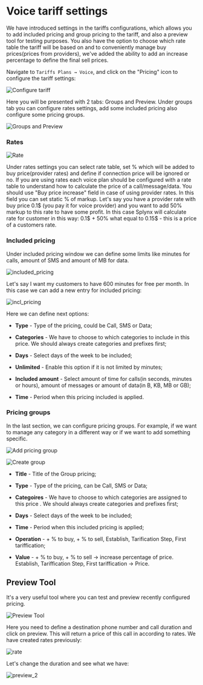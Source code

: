 Voice tariff settings
===============

We have introduced settings in the tariffs configurations, which allows you to add included pricing and group pricing to the tariff, and also a preview tool for testing purposes. You also have the option to choose which rate table the tariff will be based on and to conveniently manage buy prices(prices from providers), we've added the ability to add an increase percentage to define the final sell prices.

Navigate to `Tariffs Plans → Voice`, and click on the "Pricing" icon to configure the tariff settings:

![Configure tariff](voice_settings.png)

Here you will be presented with 2 tabs: Groups and Preview. Under groups tab you can configure rates settings, add some included pricing also configure some pricing groups.

![Groups and Preview](settings_view.png)

### Rates

![Rate](rates.png)

Under rates settings you can select rate table, set % which will be added to buy price(provider rates) and define if connection price will be ignored or no. If you are using rates each voice plan should be configured with a rate table to understand how to calculate the price of a call/message/data. You should use "Buy price increase" field in case of using provider rates. In this field you can set static % of markup. Let's say you have a provider rate with buy price 0.1$ (you pay it for voice provider) and you want to add 50% markup to this rate to have some profit. In this case Splynx will calculate rate for customer in this way: 0.1$ + 50% what equal to 0.15$ - this is a price of a customers rate.

### Included pricing

Under included pricing window we can define some limits like minutes for calls, amount of SMS and amount of MB for data.

![included_pricing](incl_pricing.png)

Let's say I want my customers to have 600 minutes for free per month. In this case we can add a new entry for included pricing:

![incl_pricing](incl_pricing_2.png)

Here we can define next options:

* **Type** - Type of the pricing, could be Call, SMS or Data;

* **Categories** -  We have to choose to which categories to include in this price. We should always create categories and prefixes first;

* **Days** - Select days of the week to be included;

* **Unlimited** - Enable this option if it is not limited by minutes;

* **Included amount** - Select amount of time for calls(in seconds, minutes or hours), amount of messages or amount of data(in B, KB, MB or GB);

* **Time** - Period when this pricing included is applied.

### Pricing groups

In the last section, we can configure pricing groups. For example, if we want to manage any category in a different way or if we want to add something specific.

![Add pricing group](pricing_groups.png)

![Create group](group_pricing_2.png)

* **Title**  - Title of the Group pricing;

* **Type** - Type of the pricing, can be Call, SMS or Data;

* **Categoires**  -  We have to choose to which categories are assigned to this price . We should always create categories and prefixes first;

* **Days** - Select days of the week to be included;

* **Time** - Period when this included pricing is applied;

* **Operation** - + % to buy, + % to sell, Establish, Tarification Step, First tariffication;

* **Value** -  + % to buy, + % to sell → increase percentage of price. Establish, Tariffication Step, First tariffication → Price.


## Preview Tool

It's a very useful tool where you can test and preview recently configured pricing.

![Preview Tool](preview.png)

Here you need to define a destination phone number and call duration and click on preview. This will return a price of this call in according to rates. We have created rates previously:

![rate](rate.png)

Let's change the duration and see what we have:

![preview_2](preview_2.png)
